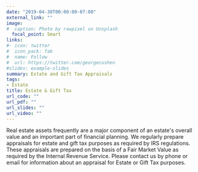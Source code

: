 ```yaml
---
date: "2019-04-30T00:00:00-07:00"
external_link: ""
image:
#  caption: Photo by rawpixel on Unsplash
  focal_point: Smart
links:
#- icon: twitter
#  icon_pack: fab
#  name: Follow
#  url: https://twitter.com/georgecushen
#slides: example-slides
summary: Estate and Gift Tax Appraisals
tags:
- Estate
title: Estate & Gift Tax
url_code: ""
url_pdf: ""
url_slides: ""
url_video: ""
---
```


Real estate assets frequently are a major component of an estate's overall value and an important part of financial planning. We regularly prepare appraisals for estate and gift tax purposes as required by IRS regulations. These appraisals are prepared on the basis of a Fair Market Value as required by the Internal Revenue Service. Please contact us by phone or email for information about an appraisal for Estate or Gift Tax purposes.